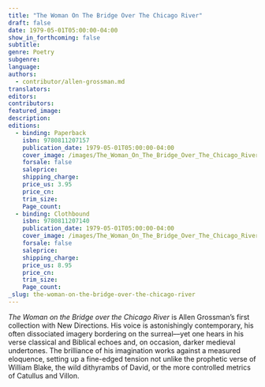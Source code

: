 ```yaml
---
title: "The Woman On The Bridge Over The Chicago River"
draft: false
date: 1979-05-01T05:00:00-04:00
show_in_forthcoming: false
subtitle:
genre: Poetry
subgenre:
language:
authors:
  - contributor/allen-grossman.md
translators:
editors:
contributors:
featured_image:
description:
editions:
  - binding: Paperback
    isbn: 9780811207157
    publication_date: 1979-05-01T05:00:00-04:00
    cover_image: /images/The_Woman_On_The_Bridge_Over_The_Chicago_River.jpg
    forsale: false
    saleprice:
    shipping_charge:
    price_us: 3.95
    price_cn:
    trim_size:
    Page_count:
  - binding: Clothbound
    isbn: 9780811207140
    publication_date: 1979-05-01T05:00:00-04:00
    cover_image: /images/The_Woman_On_The_Bridge_Over_The_Chicago_River.jpg
    forsale: false
    saleprice:
    shipping_charge:
    price_us: 8.95
    price_cn:
    trim_size:
    Page_count:
_slug: the-woman-on-the-bridge-over-the-chicago-river
---
```


_The Woman on the Bridge over the Chicago River_ is Allen Grossman’s first collection with New Directions. His voice is astonishingly contemporary, his often dissociated imagery bordering on the surreal––yet one hears in his verse classical and Biblical echoes and, on occasion, darker medieval undertones. The brilliance of his imagination works against a measured eloquence, setting up a fine-edged tension not unlike the prophetic verse of William Blake, the wild dithyrambs of David, or the more controlled metrics of Catullus and Villon.

